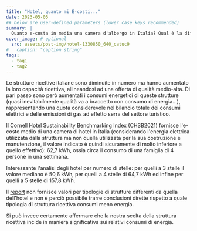 ```yaml
---
title: "Hotel, quanto mi E-costi..."
date: 2023-05-05
## below are user-defined parameters (lower case keys recommended)
summary: |
  Quanto e-costa in media una camera d'albergo in Italia? Qual è la differenza tra un 3 stelle ed un 5 stelle? Cerchiamo di vedere gli alberghi sotto un'altra prospettiva...
cover_image: # optional
  src: assets/post-img/hotel-1330850_640_catuc9
#   caption: "caption string"
tags:
  - tag1
  - tag2
---
```


Le strutture ricettive italiane sono diminuite in numero ma hanno aumentato la loro capacità ricettiva, allineandosi ad una offerta di qualità medio-alta. Di pari passo sono però aumentati i consumi energetici di queste strutture (quasi inevitabilmente qualità va a braccetto con consumo di energia...), rappresentando una quota considerevole nel bilancio totale dei consumi elettrici e delle emissioni di gas ad effetto serra del settore turistico.

Il Cornell Hotel Sustainability Benchmarking Index (CHSB2021) fornisce l'e-costo medio di una camera di hotel in Italia (considerando l'energia elettrica utilizzata dalla struttura ma non quella utilizzata per la sua costruzione e manutenzione, il valore indicato è quindi sicuramente di molto inferiore a quello effettivo): 62,7 kWh, ossia circa il consumo di una famiglia di 4 persone in una settimana.

Interessante l'analisi degli hotel per numero di stelle: per quelli a 3 stelle il valore mediano è 50,6 kWh, per quelli a 4 stelle di 64,7 kWh ed infine per quelli a 5 stelle di 157,8 kWh.

Il [report](https://ecommons.cornell.edu/handle/1813/109990) non fornisce valori per tipologie di strutture differenti da quella dell'hotel e non è perciò possibile trarre conclusioni dirette
rispetto a quale tipologia di struttura ricettiva consumi meno energia.

Si può invece certamente affermare che la nostra scelta della struttura ricettiva incide in maniera significativa sui relativi consumi di
energia.

<!--
  created 2023-05-05 00:08:19.996356 +0200 CEST m=+0.097740376
-->